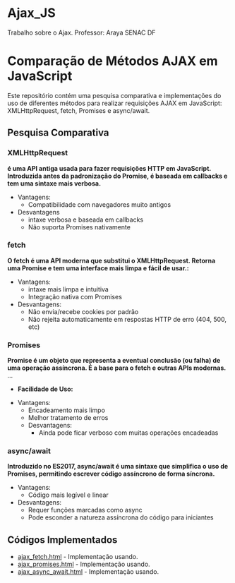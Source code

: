 # Ajax_JS
Trabalho sobre o Ajax. Professor: Araya
SENAC DF

# Comparação de Métodos AJAX em JavaScript

Este repositório contém uma pesquisa comparativa e implementações do uso de diferentes métodos para realizar requisições AJAX em JavaScript: XMLHttpRequest, fetch, Promises e async/await.

## Pesquisa Comparativa

### XMLHttpRequest

**é uma API antiga usada para fazer requisições HTTP em JavaScript. Introduzida antes da padronização do Promise, é baseada em callbacks e tem uma sintaxe mais verbosa.**
- Vantagens:
    - Compatibilidade com navegadores muito antigos
- Desvantagens
     - intaxe verbosa e baseada em callbacks
     - Não suporta Promises nativamente

### fetch

**O fetch é uma API moderna que substitui o XMLHttpRequest. Retorna uma Promise e tem uma interface mais limpa e fácil de usar.:**
- Vantagens:
    - intaxe mais limpa e intuitiva
    - Integração nativa com Promises</li>
- Desvantagens:
    - Não envia/recebe cookies por padrão
    - Não rejeita automaticamente em respostas HTTP de erro (404, 500, etc)

### Promises

 **Promise é um objeto que representa a eventual conclusão (ou falha) de uma operação assíncrona. É a base para o fetch e outras APIs modernas.** ...
* **Facilidade de Uso:** 
- Vantagens:
    - Encadeamento mais limpo
    - Melhor tratamento de erros</li>
  - Desvantagens:
      -  Ainda pode ficar verboso com muitas operações encadeadas

### async/await

 **Introduzido no ES2017, async/await é uma sintaxe que simplifica o uso de Promises, permitindo escrever código assíncrono de forma síncrona.** 
- Vantagens:
    - Código mais legível e linear
- Desvantagens:
    - Requer funções marcadas como async
    -  Pode esconder a natureza assíncrona do código para iniciantes


## Códigos Implementados

* [ajax\_fetch.html](Fetch.html) - Implementação usando.
* [ajax\_promises.html](Promises.html) - Implementação usando.
* [ajax\_async\_await.html](await.html) - Implementação usando.
